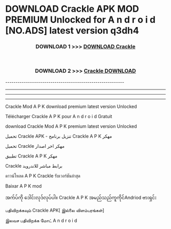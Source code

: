# DOWNLOAD Crackle  APK MOD PREMIUM Unlocked for A n d r o i d [NO.ADS] latest version q3dh4 



<div align="center">

<h3>DOWNLOAD 1 >>> <a href="https://getmod2.web.app/?judul=Crackle ">DOWNLOAD Crackle </a></h3><br>

<h3>DOWNLOAD 2 >>> <a href="https://getmod2.web.app/?judul=Crackle ">Crackle  DOWNLOAD </a></h3>

</div>
----------------------------------------------------------

----------------------------------------------------------

----------------------------------------------------------

----------------------------------------------------------

Crackle  Mod A P K download premium latest version Unlocked

Télécharger Crackle  A P K pour A n d r o i d Gratuit

download Crackle  Mod A P K premium latest version Unlocked

تحميل Crackle  APK - تنزيل برنامج Crackle  A P K مهكر

تحميل Crackle  مهكر اخر اصدار

تطبيق Crackle  A P K مهكر

Crackle  برابط مباشر للاندرويد

ดาวน์โหลด A P K Crackle  รับเวอร์ชันล่าสุด

Baixar A P K mod

အက်ပ်ကို ဒေါင်းလုဒ်လုပ်ပါ။ Crackle  A P K အမည်သည်ကူကိုင်Andriod ဗားရှင်း

பதிவிறக்கவும் Crackle  APK[ இல்லை விளம்பரங்கள்] 
 
இலவச பதிவிறக்க மோட் A n d r o i d



